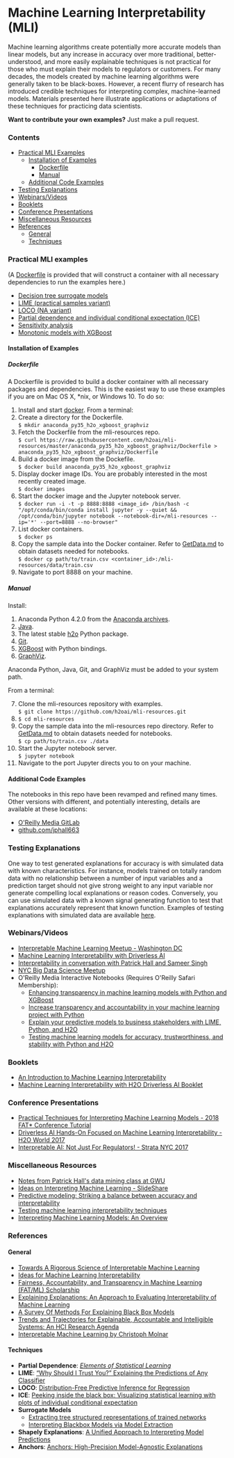 # Machine Learning Interpretability (MLI)

Machine learning algorithms create potentially more accurate models than linear models, but any increase in accuracy over more traditional, better-understood, and more easily explainable techniques is not practical for those who must explain their models to regulators or customers. For many decades, the models created by machine learning algorithms were generally taken to be black-boxes. However, a recent flurry of research has introduced credible techniques for interpreting complex, machine-learned models. Materials presented here illustrate applications or adaptations of these techniques for practicing data scientists.

**Want to contribute your own examples?** Just make a pull request.

### Contents

* [Practical MLI Examples](https://github.com/h2oai/mli-resources#practical-mli-examples)
  * [Installation of Examples](https://github.com/h2oai/mli-resources#installation-of-examples)
    * [Dockerfile](https://github.com/h2oai/mli-resources#dockerfile)
    * [Manual](https://github.com/h2oai/mli-resources#manual)
  * [Additional Code Examples](https://github.com/h2oai/mli-resources#additional-code-examples)
* [Testing Explanations](https://github.com/h2oai/mli-resources#testing-explanations)
* [Webinars/Videos](https://github.com/h2oai/mli-resources#webinarsvideos)
* [Booklets](https://github.com/h2oai/mli-resources#booklets)
* [Conference Presentations](https://github.com/h2oai/mli-resources#conference-presentations)
* [Miscellaneous Resources](https://github.com/h2oai/mli-resources#miscellaneous-resources)
* [References](https://github.com/h2oai/mli-resources#references)
  * [General](https://github.com/h2oai/mli-resources#general)
  * [Techniques](https://github.com/h2oai/mli-resources#techniques)

### Practical MLI examples

(A [Dockerfile](anaconda_py35_h2o_xgboost_graphviz/Dockerfile) is provided that will construct a container with all necessary dependencies to run the examples here.)

  * [Decision tree surrogate models](notebooks/dt_surrogate.ipynb)
  * [LIME (practical samples variant)](notebooks/lime.ipynb)
  * [LOCO (NA variant)](notebooks/loco.ipynb)
  * [Partial dependence and individual conditional expectation (ICE)](notebooks/pdp_ice.ipynb)  
  * [Sensitivity analysis](notebooks/sensitivity_analysis.ipynb)
  * [Monotonic models with XGBoost](notebooks/mono_xgboost.ipynb)

#### Installation of Examples

##### Dockerfile

A Dockerfile is provided to build a docker container with all necessary packages and dependencies. This is the easiest way to use these examples if you are on Mac OS X, \*nix, or Windows 10. To do so:

  1. Install and start [docker](https://www.docker.com/).
  From a terminal:
  2. Create a directory for the Dockerfile.</br>
  `$ mkdir anaconda_py35_h2o_xgboost_graphviz`
  3. Fetch the Dockerfile from the mli-resources repo.</br>
  `$ curl https://raw.githubusercontent.com/h2oai/mli-resources/master/anaconda_py35_h2o_xgboost_graphviz/Dockerfile > anaconda_py35_h2o_xgboost_graphviz/Dockerfile`
  4. Build a docker image from the Dockefile.</br>
  `$ docker build anaconda_py35_h2o_xgboost_graphviz`
  5. Display docker image IDs. You are probably interested in the most recently created image. </br>
  `$ docker images`
  6. Start the docker image and the Jupyter notebook server.</br>
   `$ docker run -i -t -p 8888:8888 <image_id> /bin/bash -c "/opt/conda/bin/conda install jupyter -y --quiet && /opt/conda/bin/jupyter notebook --notebook-dir=/mli-resources --ip='*' --port=8888 --no-browser"`
  7. List docker containers.</br>
  `$ docker ps`
  8. Copy the sample data into the Docker container. Refer to [GetData.md](data/GetData.md) to obtain datasets needed for notebooks.</br>
  `$ docker cp path/to/train.csv <container_id>:/mli-resources/data/train.csv`
  9. Navigate to port 8888 on your machine.

##### Manual

  Install:

  1. Anaconda Python 4.2.0 from the [Anaconda archives](https://repo.continuum.io/archive/).
  2. [Java](https://java.com/download).
  3. The latest stable [h2o](https://www.h2o.ai/download/) Python package.
  4. [Git](https://git-scm.com/downloads).
  5. [XGBoost](https://github.com/dmlc/xgboost) with Python bindings.
  6. [GraphViz](http://www.graphviz.org/).

  Anaconda Python, Java, Git, and GraphViz must be added to your system path.

  From a terminal:

  7. Clone the mli-resources repository with examples.</br>
  `$ git clone https://github.com/h2oai/mli-resources.git`
  8. `$ cd mli-resources`
  9. Copy the sample data into the mli-resources repo directory. Refer to [GetData.md](data/GetData.md) to obtain datasets needed for notebooks.</br>
  `$ cp path/to/train.csv ./data`
  9. Start the Jupyter notebook server.</br>
  `$ jupyter notebook`
  10. Navigate to the port Jupyter directs you to on your machine.

#### Additional Code Examples

The notebooks in this repo have been revamped and refined many times. Other versions with different, and potentially interesting, details are available at these locations:

* [O'Reilly Media GitLab](https://content.oreilly.com/oriole/Interpretable-machine-learning-with-Python-XGBoost-and-H2O)
* [github.com/jphall663](https://github.com/jphall663/interpretable_machine_learning_with_python)

### Testing Explanations

One way to test generated explanations for accuracy is with simulated data with known characteristics. For instance, models trained on totally random data with no relationship between a number of input variables and a prediction target should not give strong weight to any input variable nor generate compelling local explanations or reason codes. Conversely, you can use simulated data with a known signal generating function to test that explanations accurately represent that known function. Examples of testing explanations with simulated data are available [here](https://github.com/h2oai/mli-resources/tree/master/lime_shap_treeint_compare).

### Webinars/Videos

* [Interpretable Machine Learning Meetup - Washington DC](https://www.youtube.com/watch?v=3uLegw5HhYk)
* [Machine Learning Interpretability with Driverless AI](https://www.youtube.com/watch?v=3_gm00kBwEw)
* [Interpretability in conversation with Patrick Hall and Sameer Singh](http://blog.fastforwardlabs.com/2017/09/11/interpretability-webinar.html)
* [NYC Big Data Science Meetup](https://www.youtube.com/watch?v=Q8rTrmqUQsU)
* O'Reilly Media Interactive Notebooks (Requires O'Reilly Safari Membership):
  * [Enhancing transparency in machine learning models with Python and XGBoost](https://www.safaribooksonline.com/oriole/enhancing-transparency-in-machine-learning-models-with-python-and-xgboost)
  * [Increase transparency and accountability in your machine learning project with Python](https://www.safaribooksonline.com/oriole/increase-transparency-and-accountability-in-your-machine-learning-project-with-python)
  * [Explain your predictive models to business stakeholders with LIME, Python, and H2O](https://www.safaribooksonline.com/oriole/explain-your-predictive-models-to-business-stakeholders-w-lime-python-h2o)
  * [Testing machine learning models for accuracy, trustworthiness, and stability with Python and H2O](https://www.safaribooksonline.com/oriole/testing-ml-models-for-accuracy-trustworthiness-stability-with-python-and-h2o)

### Booklets

* [An Introduction to Machine Learning Interpretability](http://www.oreilly.com/data/free/an-introduction-to-machine-learning-interpretability.csp)
* [Machine Learning Interpretability with H2O Driverless AI Booklet](http://docs.h2o.ai/driverless-ai/latest-stable/docs/booklets/MLIBooklet.pdf)

### Conference Presentations

* [Practical Techniques for Interpreting Machine Learning Models - 2018 FAT* Conference Tutorial](https://www.fatconference.org/static/tutorials/hall_interpretable18.pdf)
* [Driverless AI Hands-On Focused on Machine Learning Interpretability - H2O World 2017](http://video.h2o.ai/watch/9g8TrVXUfgYgKq4FReia7z)
* [Interpretable AI: Not Just For Regulators! - Strata NYC 2017](notes/strata_mli_sept_17.pdf)

### Miscellaneous Resources

* [Notes from Patrick Hall's data mining class at GWU](https://github.com/jphall663/GWU_data_mining/blob/master/10_model_interpretability/notes/instructor_notes.pdf)
* [Ideas on Interpreting Machine Learning - SlideShare](https://www.slideshare.net/0xdata/interpretable-machine-learning)
* [Predictive modeling: Striking a balance between accuracy and interpretability](https://www.oreilly.com/ideas/predictive-modeling-striking-a-balance-between-accuracy-and-interpretability)
* [Testing machine learning interpretability techniques](https://www.oreilly.com/ideas/testing-machine-learning-interpretability-techniques)
* [Interpreting Machine Learning Models: An Overview](https://www.kdnuggets.com/2017/11/interpreting-machine-learning-models-overview.html)

### References

#### General

* [Towards A Rigorous Science of Interpretable Machine Learning](https://arxiv.org/pdf/1702.08608.pdf)
* [Ideas for Machine Learning Interpretability](https://www.oreilly.com/ideas/ideas-on-interpreting-machine-learning)
* [Fairness, Accountability, and Transparency in Machine Learning (FAT/ML) Scholarship](https://www.fatml.org/resources/relevant-scholarship)
* [Explaining Explanations: An Approach to Evaluating Interpretability of Machine Learning](https://arxiv.org/pdf/1806.00069.pdf)
* [A Survey Of Methods For Explaining Black Box Models](https://arxiv.org/pdf/1802.01933.pdf)
* [Trends and Trajectories for Explainable, Accountable and Intelligible Systems: An HCI Research Agenda](https://dl.acm.org/citation.cfm?id=3174156)
* [Interpretable Machine Learning by Christoph Molnar](https://github.com/christophM/interpretable-ml-book)

#### Techniques

* **Partial Dependence**: [*Elements of Statistical Learning*](https://web.stanford.edu/~hastie/ElemStatLearn/printings/ESLII_print12.pdf)
* **LIME**: [“Why Should I Trust You?” Explaining the Predictions of Any Classifier](http://www.kdd.org/kdd2016/papers/files/rfp0573-ribeiroA.pdf)
* **LOCO**: [Distribution-Free Predictive Inference for Regression](http://www.stat.cmu.edu/~ryantibs/papers/conformal.pdf)
* **ICE**: [Peeking inside the black box: Visualizing statistical learning with plots of individual conditional expectation](https://arxiv.org/pdf/1309.6392.pdf)
* **Surrogate Models**
  * [Extracting tree structured representations of trained networks](https://papers.nips.cc/paper/1152-extracting-tree-structured-representations-of-trained-networks.pdf)
  * [Interpreting Blackbox Models via Model Extraction](https://arxiv.org/pdf/1705.08504.pdf)
* **Shapely Explanations**: [A Unified Approach to Interpreting Model Predictions](http://papers.nips.cc/paper/7062-a-unified-approach-to-interpreting-model-predictions)
* **Anchors**: [Anchors: High-Precision Model-Agnostic Explanations](https://homes.cs.washington.edu/~marcotcr/aaai18.pdf)

